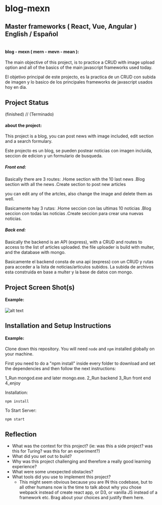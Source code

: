
# blog-mexn
## Master frameworks ( React, Vue, Angular ) English / Español
```diff

```
#### blog - mexn ( mern - mevn - mean ):

The main objective of this project, is to practice a CRUD with image upload option and all of the basics of the main javascript frameworks used today.

El objetivo principal de este projecto, es la practica de un CRUD con subida de imagen y lo basico de los principales frameworks de javascript usados hoy en dia.

## Project Status
(finished) // (Terminado)

#### about the project:

This project is a blog, you can post news with image included, edit section  and a search formulary.

Este projecto es un blog, se pueden postear noticias con imagen incluida, seccion de edicion y un formulario de busqueda.

##### Front end:

Basically there are 3 routes:
.Home section with the 10 last news
.Blog section with all the news
.Create section to post new articles

you can edit any of the artcles, also change the image and delete them as well.

Basicamente hay 3 rutas:
.Home seccion con las ultimas 10 noticias
.Blog seccion con todas las noticias
.Create seccion para crear una nuevas noticias.

##### Back end:

Basically the backend is an API (express), with a CRUD and routes to access to the list of articles uploaded.
the file uploader is build with multer, and the database with mongo.

Basicamente el backend consta de una api (express) con un CRUD y rutas para acceder a la lista de noticias/articulos subidos.
La subida de archivos esta construida en base a multer y la base de datos con mongo.

## Project Screen Shot(s)

#### Example:   

![alt text](https://imgkub.com/images/2022/03/08/example-masterframework.jpg)

## Installation and Setup Instructions

#### Example:  

Clone down this repository. You will need `node` and `npm` installed globally on your machine.

First you need to do a "npm install" inside every folder to download and set the dependencies and then follow the next instructions:

1_Run mongod.exe and later mongo.exe.
2_Run backend
3_Run front end
4_enjoy

Installation:

`npm install`  


To Start Server:

`npm start`  

## Reflection

  - What was the context for this project? (ie: was this a side project? was this for Turing? was this for an experiment?)
  - What did you set out to build?
  - Why was this project challenging and therefore a really good learning experience?
  - What were some unexpected obstacles?
  - What tools did you use to implement this project?
      - This might seem obvious because you are IN this codebase, but to all other humans now is the time to talk about why you chose webpack instead of create react app, or D3, or vanilla JS instead of a framework etc. Brag about your choices and justify them here.  


